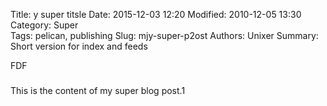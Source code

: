 Title: y super titsle
Date: 2015-12-03 12:20
Modified: 2010-12-05 13:30
Category: Super    
Tags: pelican, publishing
Slug: mjy-super-p2ost
Authors: Unixer
Summary: Short version for index and feeds

FDF
###

This is the content of my super blog post.1

